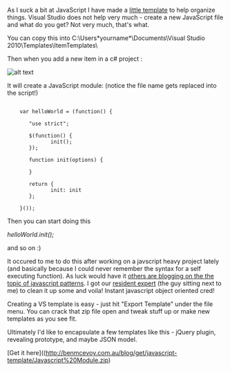As I suck a bit at JavaScript I have made a [little template](http://benmcevoy.com.au/blog/get/javascript-template/Javascript%20Module.zip) to help organize things.  Visual Studio does not help very much - create a new JavaScript file and what do you get?  Not very much, that's what.

You can copy this into C:\Users\*yourname*\Documents\Visual Studio 2010\Templates\ItemTemplates\

Then when you add a new item in a c# project :

![alt text][1]

It will create a JavaScript module:  (notice the file name gets replaced into the script!)

<pre><code>
    var helloWorld = (function() {

       "use strict";

       $(function() {
              init();
       });

       function init(options) {

       }

       return {
              init: init
       };

    }());
</code></pre> 

Then you can start doing this

*helloWorld.init();*

and so on :)

It occured to me to do this after working on a javscript heavy project lately (and basically because I could never remember the syntax for a self executing function).  As luck would have it [others are blogging on the the topic of javascript patterns](http://weblogs.asp.net/dwahlin/archive/2011/07/31/techniques-strategies-and-patterns-for-structuring-javascript-code.aspx).  I got our [resident expert](http://taitems.tumblr.com/) (the guy sitting next to me) to clean it up some and voila!  Instant javascript object oriented cred!

Creating a VS template is easy - just hit "Export Template" under the file menu.  You can crack that zip file open and tweak stuff up or make new templates as you see fit.

Ultimately I'd like to encapsulate a few templates like this - jQuery plugin, revealing prototype, and maybe JSON model.  

[Get it here]((http://benmcevoy.com.au/blog/get/javascript-template/Javascript%20Module.zip)

  [1]: http://benmcevoy.com.au/blog/get/javascript-template/vstemplate.png